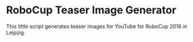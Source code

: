 # RoboCup Teaser Image Generator

This little script generates teaser images for YouTube for RoboCup 2016 in Leipzig.

